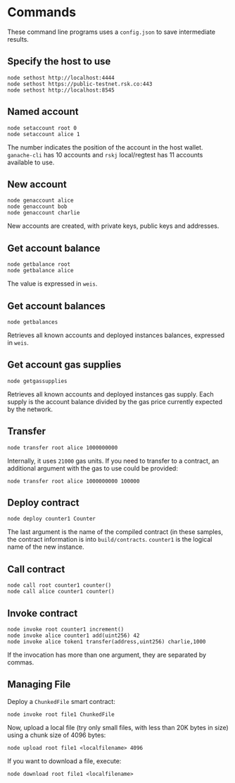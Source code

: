 # Commands

These command line programs uses a `config.json` to save intermediate results.

## Specify the host to use

```
node sethost http://localhost:4444
node sethost https://public-testnet.rsk.co:443
node sethost http://localhost:8545
```

## Named account

```
node setaccount root 0
node setaccount alice 1
```

The number indicates the position of the account in the host wallet. `ganache-cli`
has 10 accounts and `rskj` local/regtest has 11 accounts available to use.

## New account

```
node genaccount alice
node genaccount bob
node genaccount charlie
```

New accounts are created, with private keys, public keys and addresses.

## Get account balance
```
node getbalance root
node getbalance alice
```
The value is expressed in `weis`.

## Get account balances
```
node getbalances
```
Retrieves all known accounts and deployed instances balances, expressed
in `weis`.

## Get account gas supplies
```
node getgassupplies
```
Retrieves all known accounts and deployed instances gas supply. Each
supply is the account balance divided by the gas price currently expected
by the network.

## Transfer

```
node transfer root alice 1000000000
```

Internally, it uses `21000` gas units. If you need to transfer to a contract,
an additional argument with the gas to use could be provided:

```
node transfer root alice 1000000000 100000
```

## Deploy contract
```
node deploy counter1 Counter
```

The last argument is the name of the compiled contract (in these samples,
the contract information is into `build/contracts`. `counter1` is the
logical name of the new instance.


## Call contract
```
node call root counter1 counter()
node call alice counter1 counter()
```

## Invoke contract
```
node invoke root counter1 increment()
node invoke alice counter1 add(uint256) 42
node invoke alice token1 transfer(address,uint256) charlie,1000
```

If the invocation has more than one argument,
 they are separated by commas.

## Managing File

Deploy a `ChunkedFile` smart contract:

```
node invoke root file1 ChunkedFile
```

Now, upload a local file (try only small files, with less than 20K bytes in size)
using a chunk size of 4096 bytes:

```
node upload root file1 <localfilename> 4096
```

If you want to download a file, execute:

```
node download root file1 <localfilename>
```
